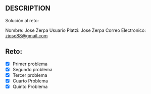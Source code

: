 ## DESCRIPTION

Solución al reto: 

Nombre: Jose Zerpa
Usuario Platzi: Jose Zerpa
Correo Electronico: zjose88@gmail.com

## Reto:

- [x] Primer problema
- [x] Segundo problema
- [x] Tercer problema
- [x] Cuarto Problema
- [x] Quinto Problema
